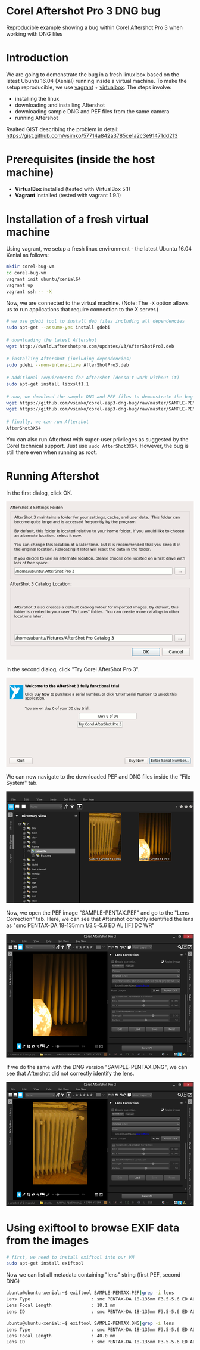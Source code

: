 # Corel Aftershot Pro 3 DNG bug
Reproducible example showing a bug within Corel Aftershot Pro 3 when working with DNG files

# Introduction

We are going to demonstrate the bug in a fresh linux box based on the latest Ubuntu 16.04 (Xenial) running inside a virtual machine.
To make the setup reproducible, we use [vagrant](https://www.vagrantup.com/) + [virtualbox](https://www.virtualbox.org/).
The steps involve:
- installing the linux
- downloading and installing Aftershot
- downloading sample DNG and PEF files from the same camera
- running Aftershot

Realted GIST describing the problem in detail: https://gist.github.com/vsimko/57714a842a3785ce1a2c3e91471dd213

# Prerequisites (inside the host machine)
- **VirtualBox** installed (tested with VirtualBox 5.1)
- **Vagrant** installed (tested with vagrant 1.9.1)

# Installation of a fresh virtual machine
Using vagrant, we setup a fresh linux environment - the latest Ubuntu 16.04 Xenial as follows:

```sh
mkdir corel-bug-vm
cd corel-bug-vm
vagrant init ubuntu/xenial64
vagrant up
vagrant ssh -- -X
```

Now, we are connected to the virtual machine.
(Note: The `-X` option allows us to run applications that require connection to the X server.)

```sh
# we use gdebi tool to install deb files including all dependencies
sudo apt-get --assume-yes install gdebi

# downloading the latest Aftershot
wget http://dwnld.aftershotpro.com/updates/v3/AfterShotPro3.deb

# installing Aftershot (including dependencies)
sudo gdebi --non-interactive AfterShotPro3.deb

# additional requirements for Aftershot (doesn't work without it)
sudo apt-get install libxslt1.1

# now, we download the sample DNG and PEF files to demonstrate the bug
wget https://github.com/vsimko/corel-asp3-dng-bug/raw/master/SAMPLE-PENTAX.DNG
wget https://github.com/vsimko/corel-asp3-dng-bug/raw/master/SAMPLE-PENTAX.PEF

# finally, we can run Aftershot
AfterShot3X64
```

You can also run Afterhost with super-user privileges as suggested by the Corel technical support.
Just use `sudo AfterShot3X64`. However, the bug is still there even when running as root.

# Running Aftershot
In the first dialog, click OK.

![Dialog 1](aftershot-dialog1.png)

In the second dialog, click "Try Corel AfterShot Pro 3".

![Dialog 2](aftershot-dialog2.png)

We can now navigate to the downloaded PEF and DNG files inside the "File System" tab.

![LensId in PEF](app-findfiles.png)

Now, we open the PEF image "SAMPLE-PENTAX.PEF" and go to the "Lens Correction" tab.
Here, we can see that Aftershot correctly identified the lens as "smc PENTAX-DA 18-135mm f/3.5-5.6 ED AL [IF] DC WR"

![LensId in PEF](app-lens-in-pef.png)

If we do the same with the DNG version "SAMPLE-PENTAX.DNG", we can see that Aftershot did not correctly identify the lens.

![LensId in DNG](app-lens-in-dng.png)


# Using exiftool to browse EXIF data from the images

```sh
# first, we need to install exiftool into our VM
sudo apt-get install exiftool
```

Now we can list all metadata containing "lens" string (first PEF, second DNG)
```sh
ubuntu@ubuntu-xenial:~$ exiftool SAMPLE-PENTAX.PEF|grep -i lens
Lens Type                       : smc PENTAX-DA 18-135mm F3.5-5.6 ED AL [IF] DC WR
Lens Focal Length               : 18.1 mm
Lens ID                         : smc PENTAX-DA 18-135mm F3.5-5.6 ED AL [IF] DC WR
```

```sh
ubuntu@ubuntu-xenial:~$ exiftool SAMPLE-PENTAX.DNG|grep -i lens
Lens Type                       : smc PENTAX-DA 18-135mm F3.5-5.6 ED AL [IF] DC WR
Lens Focal Length               : 40.0 mm
Lens ID                         : smc PENTAX-DA 18-135mm F3.5-5.6 ED AL [IF] DC WR
```
